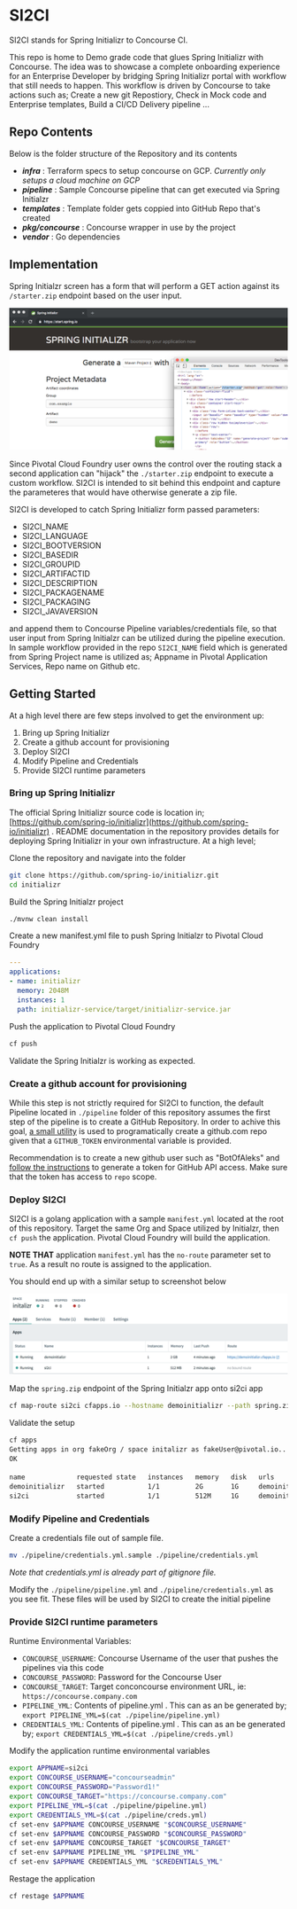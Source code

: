 # SI2CI

SI2CI stands for Spring Initializr to Concourse CI.

This repo is home to Demo grade code that glues Spring Initializr with Concourse. The idea was to showcase a complete onboarding experience for an Enterprise Developer by bridging Spring Initializr portal with workflow that still needs to happen. This workflow is driven by Concourse to take actions such as; Create a new git Repostiory, Check in Mock code and Enterprise templates, Build a CI/CD Delivery pipeline ...

## Repo Contents

Below is the folder structure of the Repository and its contents

- ***infra*** : Terraform specs to setup concourse on GCP. *Currently only setups a cloud machine on GCP*
- ***pipeline*** : Sample Concourse pipeline that can get executed via Spring Initialzr
- ***templates*** : Template folder gets coppied into GitHub Repo that's created
- ***pkg/concourse*** : Concourse wrapper in use by the project
- ***vendor*** : Go dependencies

## Implementation

Spring Initialzr screen has a form that will perform a GET action against its `/starter.zip` endpoint based on the user input.

![start_spring_io](./docs/img/start_spring_io.png)

Since Pivotal Cloud Foundry user owns the control over the routing stack a second application can "hijack" the `./starter.zip` endpoint to execute a custom workflow. SI2CI is intended to sit behind this endpoint and capture the parameteres that would have otherwise generate a zip file.

SI2CI is developed to catch Spring Initializr form passed parameters:

- SI2CI_NAME
- SI2CI_LANGUAGE
- SI2CI_BOOTVERSION
- SI2CI_BASEDIR
- SI2CI_GROUPID
- SI2CI_ARTIFACTID
- SI2CI_DESCRIPTION
- SI2CI_PACKAGENAME
- SI2CI_PACKAGING
- SI2CI_JAVAVERSION

and append them to Concourse Pipeline variables/credentials file, so that user input from Spring Initialzr can be utilized during the pipeline execution. In sample workflow provided in the repo `SI2CI_NAME` field which is generated from Spring Project name is utilized as; Appname in Pivotal Application Services, Repo name on Github etc.

## Getting Started

At a high level there are few steps involved to get the environment up:

1. Bring up Spring Initializr
1. Create a github account for provisioning
1. Deploy SI2CI
1. Modify Pipeline and Credentials
1. Provide SI2CI runtime parameters

### Bring up Spring Initializr

The official Spring Initializr source code is location in; [https://github.com/spring-io/initializr](https://github.com/spring-io/initializr) . README documentation in the repository provides details for deploying Spring Initializr in your own infrastructure. At a high level;

Clone the repository and navigate into the folder

```sh
git clone https://github.com/spring-io/initializr.git
cd initializr
```

Build the Spring Initialzr project

```sh
./mvnw clean install
```

Create a new manifest.yml file to push Spring Initialzr to Pivotal Cloud Foundry

```yaml
---
applications:
- name: initializr
  memory: 2048M
  instances: 1
  path: initializr-service/target/initializr-service.jar
```

Push the application to Pivotal Cloud Foundry

```sh
cf push
```

Validate the Spring Initialzr is working as expected.

### Create a github account for provisioning

While this step is not strictly required for SI2CI to function, the default Pipeline located in `./pipeline` folder of this repository assumes the first step of the pipeline is to create a GitHub Repository. In order to achive this goal, [a small utility](https://github.com/alekssaul/github-create-repository) is used to programatically create a github.com repo given that a `GITHUB_TOKEN` environmental variable is provided.

Recommendation is to create a new github user such as "BotOfAleks" and [follow the instructions](https://help.github.com/articles/creating-a-personal-access-token-for-the-command-line/) to generate a token for GitHub API access. Make sure that the token has access to `repo` scope.

### Deploy SI2CI

SI2CI is a golang application with a sample `manifest.yml` located at the root of this repository. Target the same Org and Space utilized by Initialzr, then `cf push` the application. Pivotal Cloud Foundry will build the application.

**NOTE THAT** application `manifest.yml` has the `no-route` parameter set to `true`. As a result no route is assigned to the application.

You should end up with a similar setup to screenshot below

![start_spring_io](./docs/img/appsman_initialzr_services.png)

Map the `spring.zip` endpoint of the Spring Initialzr app onto si2ci app

```sh
cf map-route si2ci cfapps.io --hostname demoinitializr --path spring.zip
```

Validate the setup
```sh
cf apps
Getting apps in org fakeOrg / space initalizr as fakeUser@pivotal.io...
OK

name             requested state   instances   memory   disk   urls
demoinitializr   started           1/1         2G       1G     demoinitializr.cfapps.io
si2ci            started           1/1         512M     1G     demoinitializr.cfapps.io/spring.zip
```

### Modify Pipeline and Credentials

Create a credentials file out of sample file.

```sh
mv ./pipeline/credentials.yml.sample ./pipeline/credentials.yml
```

*Note that credentials.yml is already part of gitignore file.*

Modify the `./pipeline/pipeline.yml` and `./pipeline/credentials.yml` as you see fit. These files will be used by SI2CI to create the initial pipeline

### Provide SI2CI runtime parameters

Runtime Environmental Variables:

- `CONCOURSE_USERNAME`: Concourse Username of the user that pushes the pipelines via this code
- `CONCOURSE_PASSWORD`: Password for the Concourse User
- `CONCOURSE_TARGET`: Target conconcourse environment URL, ie: `https://concourse.company.com`
- `PIPELINE_YML`: Contents of pipeline.yml . This can as an be generated by; `export PIPELINE_YML=$(cat ./pipeline/pipeline.yml)`
- `CREDENTIALS_YML`: Contents of pipeline.yml . This can as an be generated by; `export CREDENTIALS_YML=$(cat ./pipeline/creds.yml)`

Modify the application runtime environmental variables

```sh
export APPNAME=si2ci
export CONCOURSE_USERNAME="concourseadmin"
export CONCOURSE_PASSWORD="Password1!"
export CONCOURSE_TARGET="https://concourse.company.com"
export PIPELINE_YML=$(cat ./pipeline/pipeline.yml)
export CREDENTIALS_YML=$(cat ./pipeline/creds.yml)
cf set-env $APPNAME CONCOURSE_USERNAME "$CONCOURSE_USERNAME"
cf set-env $APPNAME CONCOURSE_PASSWORD "$CONCOURSE_PASSWORD"
cf set-env $APPNAME CONCOURSE_TARGET "$CONCOURSE_TARGET"
cf set-env $APPNAME PIPELINE_YML "$PIPELINE_YML"
cf set-env $APPNAME CREDENTIALS_YML "$CREDENTIALS_YML"
```

Restage the application

```sh
cf restage $APPNAME
```
